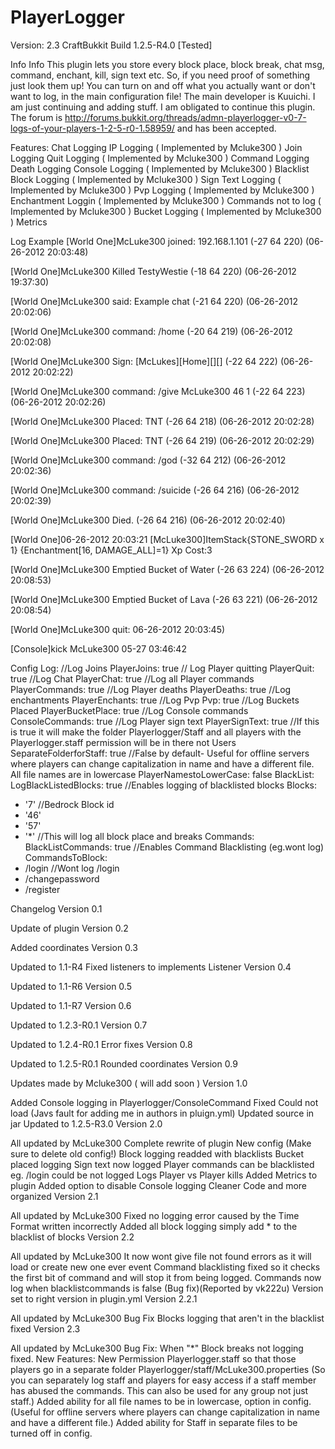 PlayerLogger
============

Version: 2.3
CraftBukkit Build 1.2.5-R4.0 [Tested]

Info
Info This plugin lets you store every block place, block break, chat msg, command, enchant, kill, sign text etc. So, if you need proof of something just look them up! You can turn on and off what you actually want or don't want to log, in the main configuration file! The main developer is Kuuichi. I am just continuing and adding stuff. I am obligated to continue this plugin. The forum is http://forums.bukkit.org/threads/admn-playerlogger-v0-7-logs-of-your-players-1-2-5-r0-1.58959/ and has been accepted.



 
Features:
Chat Logging
IP Logging ( Implemented by Mcluke300 )
Join Logging
Quit Logging ( Implemented by Mcluke300 )
Command Logging
Death Logging
Console Logging ( Implemented by Mcluke300 )
Blacklist Block Logging ( Implemented by Mcluke300 )
Sign Text Logging ( Implemented by Mcluke300 )
Pvp Logging ( Implemented by Mcluke300 )
Enchantment Loggin ( Implemented by Mcluke300 )
Commands not to log ( Implemented by Mcluke300 )
Bucket Logging ( Implemented by Mcluke300 )
Metrics



Log Example
[World One]McLuke300 joined: 192.168.1.101 (-27 64 220) (06-26-2012 20:03:48)

[World One]McLuke300 Killed TestyWestie (-18 64 220) (06-26-2012 19:37:30)

[World One]McLuke300 said: Example chat (-21 64 220) (06-26-2012 20:02:06)

[World One]McLuke300 command: /home (-20 64 219) (06-26-2012 20:02:08)

[World One]McLuke300 Sign: [McLukes][Home][][] (-22 64 222) (06-26-2012 20:02:22)

[World One]McLuke300 command: /give McLuke300 46 1 (-22 64 223) (06-26-2012 20:02:26)

[World One]McLuke300 Placed: TNT (-26 64 218) (06-26-2012 20:02:28)

[World One]McLuke300 Placed: TNT (-26 64 219) (06-26-2012 20:02:29)

[World One]McLuke300 command: /god (-32 64 212) (06-26-2012 20:02:36)

[World One]McLuke300 command: /suicide (-26 64 216) (06-26-2012 20:02:39)

[World One]McLuke300 Died. (-26 64 216) (06-26-2012 20:02:40)

[World One]06-26-2012 20:03:21 [McLuke300]ItemStack{STONE_SWORD x 1} {Enchantment[16, DAMAGE_ALL]=1} Xp Cost:3

[World One]McLuke300 Emptied Bucket of Water (-26 63 224) (06-26-2012 20:08:53)

[World One]McLuke300 Emptied Bucket of Lava (-26 63 221) (06-26-2012 20:08:54)

[World One]McLuke300 quit: 06-26-2012 20:03:45)

[Console]kick McLuke300 05-27 03:46:42



Config
Log:
//Log Joins
  PlayerJoins: true
// Log Player quitting
  PlayerQuit: true 
//Log Chat
  PlayerChat: true
//Log all Player commands
  PlayerCommands: true 
//Log Player deaths
  PlayerDeaths: true 
//Log enchantments
  PlayerEnchants: true 
//Log Pvp
  Pvp: true 
 //Log Buckets Placed
  PlayerBucketPlace: true 
 //Log Console commands
  ConsoleCommands: true
//Log Player sign text
  PlayerSignText: true 
//If this is true it will make the folder Playerlogger/Staff and all players with the Playerlogger.staff permission will be in there not Users
  SeparateFolderforStaff: true
//False by default- Useful for offline servers where players can change capitalization in name and have a different file. All file names are in lowercase
  PlayerNamestoLowerCase: false
BlackList:
  LogBlackListedBlocks: true //Enables logging of blacklisted blocks
  Blocks:
  - '7' //Bedrock Block id
  - '46'
  - '57'
  - '*' //This will log all block place and breaks
Commands:
  BlackListCommands: true //Enables Command Blacklisting (eg.wont log)
  CommandsToBlock:
  - /login //Wont log /login
  - /changepassword
  - /register
  
  
  
Changelog
Version 0.1

Update of plugin
Version 0.2

Added coordinates
Version 0.3

Updated to 1.1-R4
Fixed listeners to implements Listener
Version 0.4

Updated to 1.1-R6
Version 0.5

Updated to 1.1-R7
Version 0.6

Updated to 1.2.3-R0.1
Version 0.7

Updated to 1.2.4-R0.1
Error fixes
Version 0.8

Updated to 1.2.5-R0.1
Rounded coordinates
Version 0.9

Updates made by Mcluke300 ( will add soon )
Version 1.0

Added Console logging in Playerlogger/ConsoleCommand
Fixed Could not load (Javs fault for adding me in authors in pluign.yml)
Updated source in jar
Updated to 1.2.5-R3.0
Version 2.0

All updated by McLuke300
Complete rewrite of plugin
New config (Make sure to delete old config!)
Block logging readded with blacklists
Bucket placed logging
Sign text now logged
Player commands can be blacklisted eg. /login could be not logged
Logs Player vs Player kills
Added Metrics to plugin
Added option to disable Console logging
Cleaner Code and more organized
Version 2.1

All updated by McLuke300
Fixed no logging error caused by the Time Format written incorrectly
Added all block logging simply add * to the blacklist of blocks
Version 2.2

All updated by McLuke300
It now wont give file not found errors as it will load or create new one ever event
Command blacklisting fixed so it checks the first bit of command and will stop it from being logged.
Commands now log when blacklistcommands is false (Bug fix)(Reported by vk222u)
Version set to right version in plugin.yml
Version 2.2.1

All updated by McLuke300 Bug Fix
Blocks logging that aren't in the blacklist fixed
Version 2.3

All updated by McLuke300 Bug Fix:
When "*" Block breaks not logging fixed. New Features:
New Permission Playerlogger.staff so that those players go in a separate folder Playerlogger/staff/McLuke300.properties (So you can separately log staff and players for easy access if a staff member has abused the commands. This can also be used for any group not just staff.)
Added ability for all file names to be in lowercase, option in config. (Useful for offline servers where players can change capitalization in name and have a different file.)
Added ability for Staff in separate files to be turned off in config.
